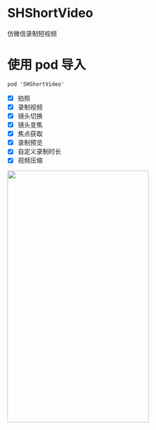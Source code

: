 # SHShortVideo
仿微信录制短视频

# 使用 pod 导入
```
pod 'SHShortVideo'
```

- [x] 拍照
- [x] 录制视频
- [x] 镜头切换
- [x] 镜头变焦
- [x] 焦点获取
- [x] 录制预览
- [x] 自定义录制时长
- [x] 视频压缩

<img src="https://github.com/CCSH/SHShortVideo/blob/master/DCCA81422B9AEFAC63B39683E340C919.png" width="320" height="569"/>
